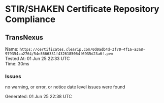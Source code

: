 # STIR/SHAKEN Certificate Repository Compliance

## TransNexus

Name: `https://certificates.clearip.com/0d0adb4d-3f70-4f16-a3a8-979354ca2764/54e3666331f4326185064f6935d23a6f.pem`\
Tested At: 01 Jun 25 22:33 UTC\
Time: 30ms

### Issues

no warning, or error, or notice date level issues were found

Generated: 01 Jun 25 22:38 UTC